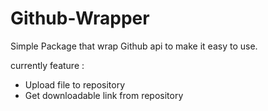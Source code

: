 # Github-Wrapper
Simple Package that wrap Github api to make it easy to use.

currently feature :
- Upload file to repository
- Get downloadable link from repository
